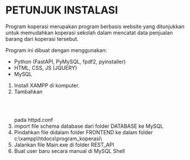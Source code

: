 <h1>PETUNJUK INSTALASI</h1>
<p> Program koperasi merupakan program berbasis website yang ditunjukkan untuk memudahkan koperasi sekolah dalam mencatat data penjualan barang dari koperasi tersebut.</p>
<p>Program ini dibuat dengan menggunakan: </p>
<ul>
    <li>Python (FastAPI, PyMySQL, fpdf2, pyinstaller)</li>
    <li>HTML, CSS, JS (JQUERY)</li>
    <li>MySQL</li>
</ul>
<ol>
    <li>Install XAMPP di komputer.</li>
    <li>Tambahkan 
        <pre>
            <!-- <IfModule mod_mime.c>
                AddType text/javascript js mjs
            </IfModule> -->
        </pre>
        pada httpd.conf
    </li>
    <li>import file schema database dari folder DATABASE ke MySQL</li>
    <li>Pindahkan file didalam folder FRONTEND ke dalam folder c:\xampp\htdocs\program_koperasi\</li>
    <li>Jalankan file Main.exe di folder REST_API</li>
    <li>Buat user baru secara manual di MySQL Shell</li>
</ol>
